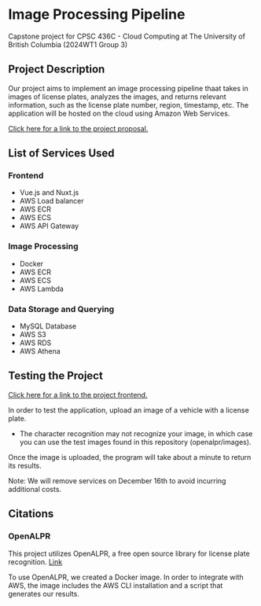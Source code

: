 # Image Processing Pipeline

Capstone project for CPSC 436C - Cloud Computing at The University of British Columbia (2024WT1 Group 3)


## Project Description

Our project aims to implement an image processing pipeline thaat takes in images of license plates, analyzes the images, and returns relevant information, such as the license plate number, region, timestamp, etc. The application will be hosted on the cloud using Amazon Web Services.

[Click here for a link to the project proposal.](https://docs.google.com/document/d/192WeYQOffhKELanuQ4ml_5SlDGZchOfY/edit?usp=sharing&ouid=114845963421172762607&rtpof=true&sd=true)


## List of Services Used

### Frontend
- Vue.js and Nuxt.js
- AWS Load balancer
- AWS ECR
- AWS ECS
- AWS API Gateway

### Image Processing
- Docker
- AWS ECR
- AWS ECS
- AWS Lambda

### Data Storage and Querying
- MySQL Database
- AWS S3
- AWS RDS
- AWS Athena


## Testing the Project

[Click here for a link to the project frontend.](http://internet-loadbalancer-nuxt-1931143557.ca-central-1.elb.amazonaws.com)

In order to test the application, upload an image of a vehicle with a license plate.

- The character recognition may not recognize your image, in which case you can use the test images found in this repository (openalpr/images). 

Once the image is uploaded, the program will take about a minute to return its results.

Note: We will remove services on December 16th to avoid incurring additional costs.

## Citations

### OpenALPR

This project utilizes OpenALPR, a free open source library for license plate recognition. [Link](https://github.com/openalpr/openalpr)

To use OpenALPR, we created a Docker image. In order to integrate with AWS, the image includes the AWS CLI installation and a script that generates our results.
